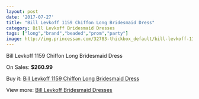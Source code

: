 ```yaml
---
layout: post
date: '2017-07-27'
title: "Bill Levkoff 1159 Chiffon Long Bridesmaid Dress"
category: Bill Levkoff Bridesmaid Dresses
tags: ["long","brand","beaded","prom","party"]
image: http://img.princessan.com/32783-thickbox_default/bill-levkoff-1159-chiffon-long-bridesmaid-dress.jpg
---
```

Bill Levkoff 1159 Chiffon Long Bridesmaid Dress

On Sales: **$260.99**
<a href="https://www.princessan.com/en/15122-bill-levkoff-1159-chiffon-long-bridesmaid-dress.html"><amp-img layout="responsive" width="600" height="600" src="//img.princessan.com/32783-thickbox_default/bill-levkoff-1159-chiffon-long-bridesmaid-dress.jpg" alt="Bill Levkoff 1159 Chiffon Long Bridesmaid Dress 0" /></a>
<a href="https://www.princessan.com/en/15122-bill-levkoff-1159-chiffon-long-bridesmaid-dress.html"><amp-img layout="responsive" width="600" height="600" src="//img.princessan.com/32784-thickbox_default/bill-levkoff-1159-chiffon-long-bridesmaid-dress.jpg" alt="Bill Levkoff 1159 Chiffon Long Bridesmaid Dress 1" /></a>

Buy it: [Bill Levkoff 1159 Chiffon Long Bridesmaid Dress](https://www.princessan.com/en/15122-bill-levkoff-1159-chiffon-long-bridesmaid-dress.html "Bill Levkoff 1159 Chiffon Long Bridesmaid Dress")

View more: [Bill Levkoff Bridesmaid Dresses](https://www.princessan.com/en/110- "Bill Levkoff Bridesmaid Dresses")